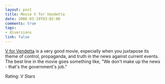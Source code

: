 ```yaml
--- 
layout: post
title: Movie V for Vendetta
date: 2006-03-19T03:02:00
comments: true
tags:
- diversions
link: false
---
```

<a href="http://imdb.com/title/tt0434409/" title="V for Vendetta">V for Vendetta</a> is a very good movie, especially when you juxtapose its theme of control, propaganda, and truth in the news against current events. The best line in the movie goes something like, "We don't make up the news - that's the government's job."

Rating: V Stars

